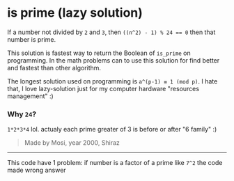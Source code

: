 # is prime (lazy solution)

If a number not divided by `2` and `3`, then `((n^2) - 1) % 24 == 0` then that number is prime.

This solution is fastest way to return the Boolean of `is_prime` on programming. In the math problems can to use this solution for find better and fastest than other algorithm.

The longest solution used on programming is `a^(p-1) ≡ 1 (mod p)`. I hate that, I love lazy-solution just for my computer hardware "resources management" :)

### Why `24`? 
`1*2*3*4` lol. actualy each prime greater of 3 is before or after "6 family" :)

> Made by Mosi, year 2000, Shiraz

---

This code have 1 problem: if number is a factor of a prime like `7^2` the code made wrong answer
